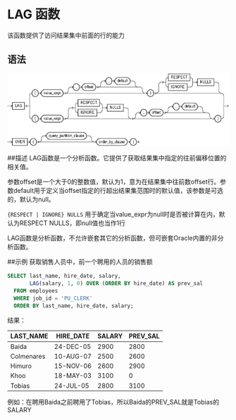 # LAG 函数
该函数提供了访问结果集中前面的行的能力

## 语法
![LAG函数语法](../../../public/imgs/lag.gif)

##描述
LAG函数是一个分析函数。它提供了获取结果集中指定的往前偏移位置的相关值。

参数offset是一个大于0的整数值，默认为1，意为在结果集中往前数offset行。参数default用于定义当offset指定的行超出结果集范围时的默认值，该参数是可选的，默认为null。

`{RESPECT | IGNORE} NULLS` 用于确定当value_expr为null时是否被计算在内，默认为RESPECT NULLS，即null值也当作1行

LAG函数是分析函数，不允许嵌套其它的分析函数，但可嵌套Oracle内置的非分析函数。

##示例
获取销售人员中，前一个聘用的人员的销售额
```sql
SELECT last_name, hire_date, salary,
       LAG(salary, 1, 0) OVER (ORDER BY hire_date) AS prev_sal
  FROM employees
  WHERE job_id = 'PU_CLERK'
  ORDER BY last_name, hire_date, salary;
```
结果：

LAST_NAME  | HIRE_DATE |    SALARY |  PREV_SAL
---------- | --------- | --------- |----------
Baida      | 24-DEC-05 |      2900 |      2800
Colmenares | 10-AUG-07 |      2500 |      2600
Himuro     | 15-NOV-06 |      2600 |      2900
Khoo       | 18-MAY-03 |      3100 |         0
Tobias     | 24-JUL-05 |      2800 |      3100

例如：在聘用Baida之前聘用了Tobias，所以Baida的PREV_SAL就是Tobias的SALARY